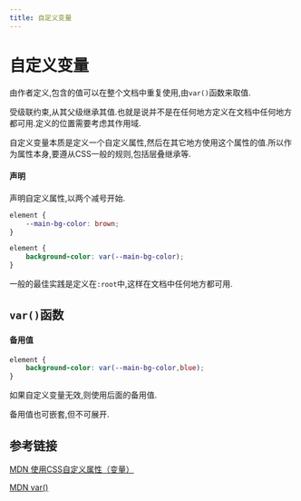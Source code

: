 ```yaml
---
title: 自定义变量
---
```


# 自定义变量

由作者定义,包含的值可以在整个文档中重复使用,由`var()`函数来取值.

受级联约束,从其父级继承其值.也就是说并不是在任何地方定义在文档中任何地方都可用.定义的位置需要考虑其作用域.

自定义变量本质是定义一个自定义属性,然后在其它地方使用这个属性的值.所以作为属性本身,要遵从CSS一般的规则,包括层叠继承等.

#### 声明

声明自定义属性,以两个减号开始.

```css
element {
    --main-bg-color: brown;
}

element {
    background-color: var(--main-bg-color);
}
```

一般的最佳实践是定义在`:root`中,这样在文档中任何地方都可用.

## `var()`函数

#### 备用值

```css
element {
    background-color: var(--main-bg-color,blue);
}
```

如果自定义变量无效,则使用后面的备用值.

备用值也可嵌套,但不可展开.

## 参考链接
[MDN 使用CSS自定义属性（变量）](https://developer.mozilla.org/zh-CN/docs/Web/CSS/Using_CSS_custom_properties)

[MDN var()](https://developer.mozilla.org/zh-CN/docs/Web/CSS/var())